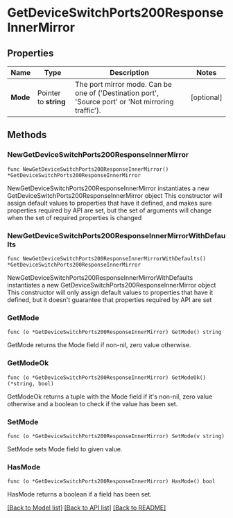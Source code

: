 # GetDeviceSwitchPorts200ResponseInnerMirror

## Properties

Name | Type | Description | Notes
------------ | ------------- | ------------- | -------------
**Mode** | Pointer to **string** | The port mirror mode. Can be one of (&#39;Destination port&#39;, &#39;Source port&#39; or &#39;Not mirroring traffic&#39;). | [optional] 

## Methods

### NewGetDeviceSwitchPorts200ResponseInnerMirror

`func NewGetDeviceSwitchPorts200ResponseInnerMirror() *GetDeviceSwitchPorts200ResponseInnerMirror`

NewGetDeviceSwitchPorts200ResponseInnerMirror instantiates a new GetDeviceSwitchPorts200ResponseInnerMirror object
This constructor will assign default values to properties that have it defined,
and makes sure properties required by API are set, but the set of arguments
will change when the set of required properties is changed

### NewGetDeviceSwitchPorts200ResponseInnerMirrorWithDefaults

`func NewGetDeviceSwitchPorts200ResponseInnerMirrorWithDefaults() *GetDeviceSwitchPorts200ResponseInnerMirror`

NewGetDeviceSwitchPorts200ResponseInnerMirrorWithDefaults instantiates a new GetDeviceSwitchPorts200ResponseInnerMirror object
This constructor will only assign default values to properties that have it defined,
but it doesn't guarantee that properties required by API are set

### GetMode

`func (o *GetDeviceSwitchPorts200ResponseInnerMirror) GetMode() string`

GetMode returns the Mode field if non-nil, zero value otherwise.

### GetModeOk

`func (o *GetDeviceSwitchPorts200ResponseInnerMirror) GetModeOk() (*string, bool)`

GetModeOk returns a tuple with the Mode field if it's non-nil, zero value otherwise
and a boolean to check if the value has been set.

### SetMode

`func (o *GetDeviceSwitchPorts200ResponseInnerMirror) SetMode(v string)`

SetMode sets Mode field to given value.

### HasMode

`func (o *GetDeviceSwitchPorts200ResponseInnerMirror) HasMode() bool`

HasMode returns a boolean if a field has been set.


[[Back to Model list]](../README.md#documentation-for-models) [[Back to API list]](../README.md#documentation-for-api-endpoints) [[Back to README]](../README.md)


